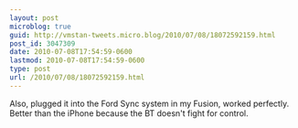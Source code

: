```yaml
---
layout: post
microblog: true
guid: http://vmstan-tweets.micro.blog/2010/07/08/18072592159.html
post_id: 3047309
date: 2010-07-08T17:54:59-0600
lastmod: 2010-07-08T17:54:59-0600
type: post
url: /2010/07/08/18072592159.html
---
```

Also, plugged it into the Ford Sync system in my Fusion, worked perfectly. Better than the iPhone because the BT doesn't fight for control.
